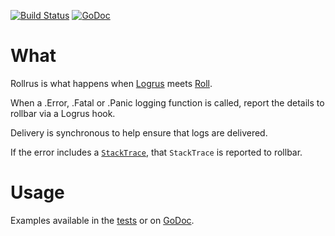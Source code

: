 [![Build Status](https://travis-ci.org/heroku/rollrus.svg?branch=master)](https://travis-ci.org/heroku/rollrus)&nbsp;[![GoDoc](https://godoc.org/github.com/heroku/rollrus?status.svg)](https://godoc.org/github.com/heroku/rollrus)

# What

Rollrus is what happens when [Logrus](https://github.com/sirupsen/logrus) meets [Roll](https://github.com/stvp/roll).

When a .Error, .Fatal or .Panic logging function is called, report the details to rollbar via a Logrus hook.

Delivery is synchronous to help ensure that logs are delivered.

If the error includes a [`StackTrace`](https://godoc.org/github.com/pkg/errors#StackTrace), that `StackTrace` is reported to rollbar.

# Usage

Examples available in the [tests](https://github.com/heroku/rollrus/blob/master/rollrus_test.go) or on [GoDoc](https://godoc.org/github.com/heroku/rollrus).
